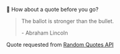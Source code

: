 📣 How about a quote before you go?

> The ballot is stronger than the bullet.
>
> <p>- Abraham Lincoln</p>

Quote requested from [Random Quotes API](https://github.com/lukePeavey/quotable)
